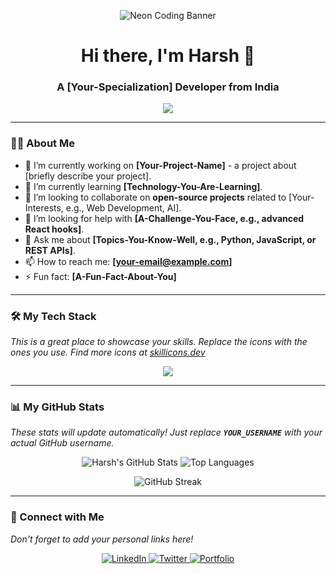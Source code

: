 <p align="center">
  <img src="https://i.imgur.com/E16iA4k.gif" alt="Neon Coding Banner">
</p>

<h1 align="center">Hi there, I'm Harsh 👋</h1>
<h3 align="center">A [Your-Specialization] Developer from India</h3>

<p align="center">
  <a href="https://github.com/ryo-ma/github-profile-trophy">
    <img src="https://github-profile-trophy.vercel.app/?username=YOUR_USERNAME&theme=dracula&column=7"/>
  </a>
</p>

---

### 👨‍💻 About Me

- 🔭 I’m currently working on **[Your-Project-Name]** - a project about [briefly describe your project].
- 🌱 I’m currently learning **[Technology-You-Are-Learning]**.
- 👯 I’m looking to collaborate on **open-source projects** related to [Your-Interests, e.g., Web Development, AI].
- 🤔 I’m looking for help with **[A-Challenge-You-Face, e.g., advanced React hooks]**.
- 💬 Ask me about **[Topics-You-Know-Well, e.g., Python, JavaScript, or REST APIs]**.
- 📫 How to reach me: **[your-email@example.com]**
- ⚡ Fun fact: **[A-Fun-Fact-About-You]**

---

### 🛠️ My Tech Stack

*This is a great place to showcase your skills. Replace the icons with the ones you use. Find more icons at [skillicons.dev](https://skillicons.dev/)*

<p align="center">
  <a href="https://skillicons.dev">
    <img src="https://skillicons.dev/icons?i=js,html,css,react,nodejs,express,mongodb,python,flask,git" />
  </a>
</p>

---

### 📊 My GitHub Stats

*These stats will update automatically! Just replace **`YOUR_USERNAME`** with your actual GitHub username.*

<p align="center">
  <img src="https://github-readme-stats.vercel.app/api?username=YOUR_USERNAME&show_icons=true&theme=tokyonight" alt="Harsh's GitHub Stats" />
  <img src="https://github-readme-stats.vercel.app/api/top-langs/?username=YOUR_USERNAME&layout=compact&theme=tokyonight" alt="Top Languages" />
</p>

<p align="center"> 
  <img src="https://github-readme-streak-stats.herokuapp.com/?user=YOUR_USERNAME&theme=tokyonight" alt="GitHub Streak" />
</p>

---

### 🔗 Connect with Me

*Don't forget to add your personal links here!*

<p align="center">
  <a href="https://linkedin.com/in/YOUR_LINKEDIN_USERNAME" target="_blank">
    <img src="https://img.shields.io/badge/LinkedIn-0077B5?style=for-the-badge&logo=linkedin&logoColor=white" alt="LinkedIn"/>
  </a>
  <a href="https://twitter.com/YOUR_TWITTER_USERNAME" target="_blank">
    <img src="https://img.shields.io/badge/Twitter-1DA1F2?style=for-the-badge&logo=twitter&logoColor=white" alt="Twitter"/>
  </a>
  <a href="https://[YOUR-PORTFOLIO-WEBSITE].com" target="_blank">
    <img src="https://img.shields.io/badge/Portfolio-D14836?style=for-the-badge&logo=google-chrome&logoColor=white" alt="Portfolio"/>
  </a>
</p>
